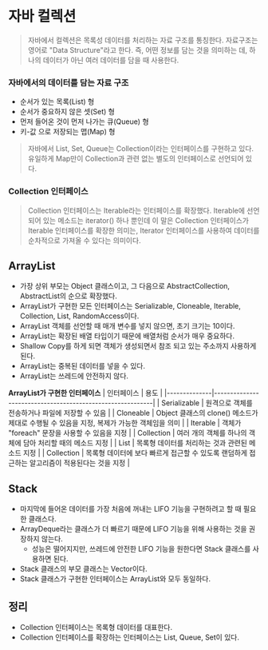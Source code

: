 # 자바 컬렉션
> 자바에서 컬렉션은 목록성 데이터를 처리하는 자료 구조를 통칭한다. 자료구조는 영어로 "Data Structure"라고 한다. 즉, 어떤 정보를 담는
> 것을 의미하는 데, 하나의 데이터가 아닌 여러 데이터를 담을 때 사용한다.

### 자바에서의 데이터를 담는 자료 구조
- 순서가 있는 목록(List) 형
- 순서가 중요하지 않은 셋(Set) 형
- 먼저 들어온 것이 먼저 나가는 큐(Queue) 형
- 키-값 으로 저장되는 맵(Map) 형
> 자바에서 List, Set, Queue는 Collection이라는 인터페이스를 구현하고 있다. 유일하게 Map만이 Collection과 관련 없는 별도의 인터페이스로
> 선언되어 있다.

### Collection 인터페이스
> Collection 인터페이스는 Iterable라는 인터페이스를 확장했다. Iterable에 선언되어 있는 메소드는 iterator() 하나 뿐인데 이 말은
> Collection 인터페이스가 Iterable 인터페이스를 확장한 의미는, Iterator 인터페이스를 사용하여 데이터를 순차적으로 가져올 수 있다는 의미이다.
 
## ArrayList
- 가장 상위 부모는 Object 클래스이고, 그 다음으로 AbstractCollection, AbstractList의 순으로 확장했다.
- ArrayList가 구현한 모든 인터페이스는 Serializable, Cloneable, Iterable, Collection, List, RandomAccess이다.
- ArrayList 객체를 선언할 때 매개 변수를 넣지 않으면, 초기 크기는 10이다.
- ArrayList는 확장된 배열 타입이기 때문에 배열처럼 순서가 매우 중요하다.
- Shallow Copy를 하게 되면 객체가 생성되면서 참조 되고 있는 주소까지 사용하게 된다.
- ArrayList는 중복된 데이터를 넣을 수 있다.
- ArrayList는 쓰레드에 안전하지 않다.

**ArrayList가 구현한 인터페이스**
| 인터페이스        | 용도                                                        |
|--------------|-----------------------------------------------------------|
| Serializable | 원격으로 객체를 전송하거나 파일에 저장할 수 있음                               |
| Cloneable    | Object 클래스의 clone() 메소드가 제대로 수행될 수 있음을 지정, 복제가 가능한 객체임을 의미 |
| Iterable  | 객체가 "foreach" 문장을 사용할 수 있음을 지정                            |
| Collection | 여러 개의 객체를 하나의 객체에 담아 처리할 때의 메소드 지정                        |
| List      | 목록형 데이터를 처리하는 것과 관련된 메소드 지정                               |
| Collection | 목록형 데이터에 보다 빠르게 접근할 수 있도록 랜덤하게 접근하는 알고리즘이 적용된다는 것을 지정     |

## Stack
- 마지막에 들어온 데이터를 가장 처음에 꺼내는 LIFO 기능을 구현하려고 할 때 필요한 클래스다.
- ArrayDeque라는 클래스가 더 빠르기 때문에 LIFO 기능을 위해 사용하는 것을 권장하지 않는다.
  - 성능은 떨어지지만, 쓰레드에 안전한 LIFO 기능을 원한다면 Stack 클래스를 사용하면 된다.
- Stack 클래스의 부모 클래스는 Vector이다.
- Stack 클래스가 구현한 인터페이스는 ArrayList와 모두 동일하다.

## 정리
- Collection 인터페이스는 목록형 데이터를 대표한다.
- Collection 인터페이스를 확장하는 인터페이스는 List, Queue, Set이 있다.
